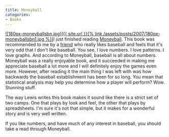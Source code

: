 ```yaml
---
title: Moneyball
categories:
- Books
---
```


[![180px-moneyballsbn.jpg]({{ site.url }}{% link /assets/posts/2007/180px-moneyballsbn1.jpg %})](http://en.wikipedia.org/wiki/Moneyball)I just finished reading [Moneyball](http://en.wikipedia.org/wiki/Moneyball). This book was recommended to me by a [friend](http://www.jimbernard.net/) who really likes baseball and feels that it's very odd that I don't like baseball. You see, I love numbers. I love patterns. I love graphs. And according to Moneyball, baseball is all about numbers.
Moneyball was a really enjoyable book, and it succeeded in making me appreciate baseball a lot more and I will definitely enjoy the games even more. However, after reading it the main thing I was left with was how backwards the baseball establishment has been for so long. You mean that statistical analysis may help you determine how a player will perform? Wow. Stunning stuff.

The way Lewis writes this book makes it sound like there is a strict set of two camps. One that plays by look and feel, the other that plays by spreadsheets. I'm sure it's not that simple, but it makes for a wonderful story and is very well written.

If you like numbers, and have much of any interest in baseball, you should take a read through Moneyball.
